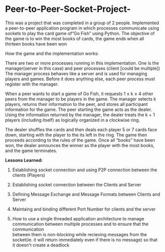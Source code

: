 # Peer-to-Peer-Socket-Project-
This was a project that was completed in a group of 2 people.
Implemented a peer-to-peer application program in which processes communicate using sockets to play the card game of“Go Fish” using Python.
The objective of the game is to win the most books of cards, the game ends when all thirteen books have been won
 
How the game and the implementation works:

There are two or more processes running in this implementation. One is the manager(server in this case) and peer processes (client [could be multiple])
The manager process behaves like a server and is used for managing players and games. Before it does anything else, each peer process must register with the manager. 

When a peer wants to start a game of Go Fish, it requests 1 ≤ k ≤ 4 other peers from the manager to be players in the game. The manager selects k players, returns their information to the peer, and stores all participant information for the game. The peer starting the game acts as the dealer. Using the information returned by the manager, the dealer treats the k + 1 players (including itself) as logically organized in a clockwise ring.

The dealer shuffles the cards and then deals each player 5 or 7 cards  face down, starting with the player to the its left in the ring. The game then proceeds according to the rules of the game. Once all “books” have been won, the dealer announces the winner as the player with the most books, and the game terminates.

**Lessons Learned:**

1. Establishing socket connection and using P2P connection between the clients (Players)

2. Establishing socket connection between the Clients and Server

3. Defining Message Exchange and Message Formats between Clients and Server

4. Maintaing and binding different Port Number for clients and the server

5. How to use a single threaded application architecture to manage communication between multiple processes and to ensure that the communication  
   between them is non-blocking  while recieving messages from the socket(ie. it will return immediately even if there is no message) so that it 
   doesn't create a deadlock



